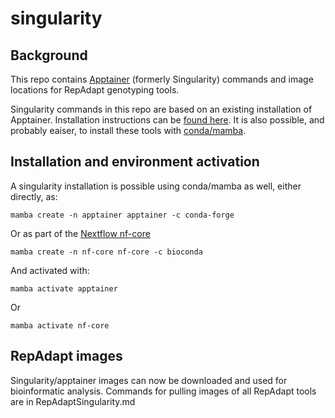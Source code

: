 # singularity
## Background
This repo contains [Apptainer](https://apptainer.org) (formerly Singularity) commands and image locations for RepAdapt genotyping tools. 

Singularity commands in this repo are based on an existing installation of Apptainer. Installation instructions can be [found here](https://apptainer.org/docs/admin/main/installation.html). It is also possible, and probably eaiser, to install these tools with [conda/mamba](https://github.com/conda-forge/miniforge). 

## Installation and environment activation
A singularity installation is possible using conda/mamba as well, either directly, as:
```
mamba create -n apptainer apptainer -c conda-forge
```
Or as part of the [Nextflow nf-core](https://nf-co.re/docs/nf-core-tools/installation)

```
mamba create -n nf-core nf-core -c bioconda
```

And activated with:
```
mamba activate apptainer
```
Or
```
mamba activate nf-core
```

## RepAdapt images
Singularity/apptainer images can now be downloaded and used for bioinformatic analysis.
Commands for pulling images of all RepAdapt tools are in RepAdaptSingularity.md
